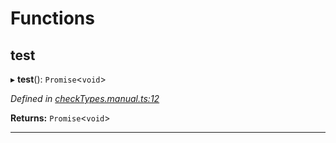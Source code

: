 

# Functions

<a id="test"></a>

##  test

▸ **test**(): `Promise`<`void`>

*Defined in [checkTypes.manual.ts:12](https://github.com/polkadot-js/api/blob/4dd320f/packages/api/src/checkTypes.manual.ts#L12)*

**Returns:** `Promise`<`void`>

___

